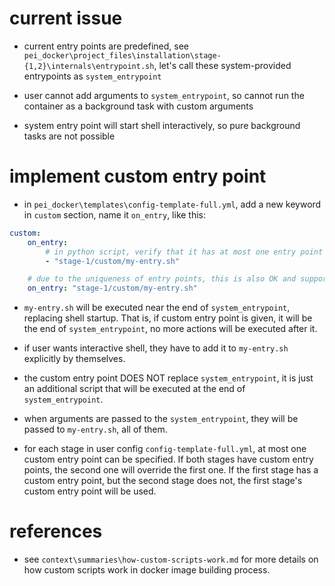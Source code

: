 # current issue

- current entry points are predefined, see `pei_docker\project_files\installation\stage-{1,2}\internals\entrypoint.sh`, let's call these system-provided entrypoints as `system_entrypoint`

- user cannot add arguments to `system_entrypoint`, so cannot run the container as a background task with custom arguments

- system entry point will start shell interactively, so pure background tasks are not possible

# implement custom entry point

- in `pei_docker\templates\config-template-full.yml`, add a new keyword in `custom` section, name it `on_entry`, like this:

```yaml
custom:
    on_entry:
        # in python script, verify that it has at most one entry point per stage, otherwise raise error
        - "stage-1/custom/my-entry.sh"

    # due to the uniqueness of entry points, this is also OK and supported, but a bit inconsistent with other custom sections
    on_entry: "stage-1/custom/my-entry.sh"
```

- `my-entry.sh` will be executed near the end of `system_entrypoint`, replacing shell startup. That is, if custom entry point is given, it will be the end of `system_entrypoint`, no more actions will be executed after it.

- if user wants interactive shell, they have to add it to `my-entry.sh` explicitly by themselves.

- the custom entry point DOES NOT replace `system_entrypoint`, it is just an additional script that will be executed at the end of `system_entrypoint`.

- when arguments are passed to the `system_entrypoint`, they will be passed to `my-entry.sh`, all of them.

- for each stage in user config `config-template-full.yml`, at most one custom entry point can be specified. If both stages have custom entry points, the second one will override the first one. If the first stage has a custom entry point, but the second stage does not, the first stage's custom entry point will be used.

# references
- see `context\summaries\how-custom-scripts-work.md` for more details on how custom scripts work in docker image building process.